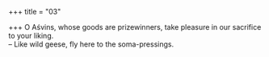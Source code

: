 +++
title = "03"

+++
O Aśvins, whose goods are prizewinners, take pleasure in our sacrifice to  your liking.  
– Like wild geese, fly here to the soma-pressings.  